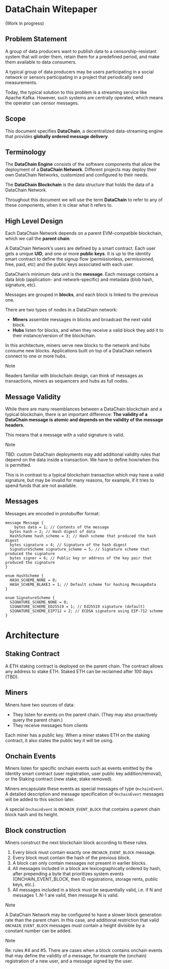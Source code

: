 # DataChain Witepaper

(Work in progress)


## Problem Statement

A group of data producers want to publish data to a censorship-resistant system that will order them, retain them for a predefined period, and make them available to data consumers.

A typical group of data producers may be users participating in a social network or sensors participating in a project that periodically send measurements.

Today, the typical solution to this problem is a streaming service like Apache Kafka. However, such systems are centrally operated, which means the operator can censor messages.

## Scope

This document specifies **DataChain**, a decentralized data-streaming engine that provides **globally ordered message delivery**.


## Terminology

The **DataChain Engine** consists of the software components that allow the deployment of a **DataChain Network**. Different projects may deploy their own DataChain Networks, customized and configured to their needs.

The **DataChain Blockchain** is the data structure that holds the data of a DataChain Network.

Throughout this document we will use the term **DataChain** to refer to any of these components, when it is clear what it refers to.

## High Level Design
Each DataChain Network depends on a parent EVM-compatible blockchain, which we call the **parent chain**.

A DataChain Network’s users are defined by a smart contract. Each user gets a unique **UID**, and one or more **public keys**. It is up to the identity smart contract to define the signup flow (permissionless, permissioned, free, paid, etc) and the public keys associated with each user.

DataChain’s minimum data unit is the **message**. Each message contains a data blob (application- and network-specific) and metadata (blob hash, signature, etc).

Messages are grouped in **blocks**, and each block is linked to the previous one.

There are two types of nodes in a DataChain network:
- **Miners** assemble messages in blocks and broadcast the next valid block.
- **Hubs** listen for blocks, and when they receive a valid block they add it to their instance/version of the blockchain.

In this architecture, miners serve new blocks to the network and hubs consume new blocks. Applications built on top of a DataChain network connect to one or more hubs.

> [!NOTE]
> Readers familiar with blockchain design, can think of messages as transactions, miners as sequencers and hubs as full nodes.

## Message Validity

While there are many resemblances between a DataChain blockchain and a typical blockchain, there is an important difference: **The validity of a DataChain message is atomic and depends on the validity of the message headers.**

This means that a message with a valid signature is valid.

> [!NOTE]
TBD: custom DataChain deployments may add additional validity rules that depend on the data inside a transaction. We have to define how/when this is permitted.

This is in contrast to a typical blockchain transaction which may have a valid signature, but may be invalid for many reasons, for example, if it tries to spend funds that are not available.

## Messages

Messages are encoded in protobuffer format:

```
message Message {
	bytes data = 1; // Contents of the message
  bytes hash = 2; // Hash digest of data
  HashScheme hash_scheme = 3; // Hash scheme that produced the hash digest
  bytes signature = 4; // Signature of the hash digest
  SignatureScheme signature_scheme = 5; // Signature scheme that produced the signature
  bytes signer = 6; // Public key or address of the key pair that produced the signature
}

enum HashScheme {
  HASH_SCHEME_NONE = 0;
  HASH_SCHEME_BLAKE3 = 1; // Default scheme for hashing MessageData
}

enum SignatureScheme {
  SIGNATURE_SCHEME_NONE = 0;
  SIGNATURE_SCHEME_ED25519 = 1; // Ed25519 signature (default)
  SIGNATURE_SCHEME_EIP712 = 2; // ECDSA signature using EIP-712 scheme
}
```


# Architecture

## Staking Contract
A ETH staking contract is deployed on the parent chain. The contract allows any address to stake ETH. Staked ETH can be reclaimed after 100 days (TBD).

## Miners
Miners have two sources of data:
- They listen for events on the parent chain. (They may also proactively query the parent chain.)
- They receive messages from clients

Each miner has a public key. When a miner stakes ETH on the staking contract, it also states the public key it will be using.

## Onchain Events

Miners listen for specific onchain events such as events emitted by the Identity smart contract (user registration, user public key addition/removal), or the Staking contract (new stake, stake removed).

Miners encapsulate these events as special messages of type `OnchainEvent`. A detailed description and message specification of `OnchainEvent` messages will be added to this section later.

A special `OnchainEvent` is `ONCHAIN_EVENT_BLOCK` that contains a parent chain  block hash and its height.

## Block construction

Miners construct the next blockchain block according to these rules.

1. Every block must contain exactly one `ONCHAIN_EVENT_BLOCK` message.  
2. Every block must contain the hash of the previous block.  
3. A block can only contain messages not present in earlier blocks.  
4. All messages included in a block are lexicographically ordered by hash, after prepending a byte that prioritizes system events (ONCHAIN_EVENT_BLOCK, then ID registrations, storage rents, public keys, etc.).  
5. All messages included in a block must be sequentially valid, i.e. if N and messages 1..N-1 are valid, then message N is valid.

> [!NOTE]
> A DataChain Network may be configured to have a slower block generation rate than the parent chain. In this case, and additional restriction that valid `ONCHAIN_EVENT_BLOCK` messages must contain a height divisible by a constant number can be added.

> [!NOTE]
> Re: rules #4 and #5. There are cases when a block contains onchain events that may define the validity of a message, for example the (onchain) registration of a new user, and a message signed by the user.
